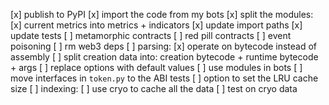 [x] publish to PyPI
[x] import the code from my bots
[x] split the modules:
    [x] current metrics into metrics + indicators
    [x] update import paths
    [x] update tests
[ ] metamorphic contracts
[ ] red pill contracts
[ ] event poisoning
[ ] rm web3 deps
[ ] parsing:
    [x] operate on bytecode instead of assembly
    [ ] split creation data into: creation bytecode + runtime bytecode + args
[ ] replace options with default values
[ ] use modules in bots
[ ] move interfaces in `token.py` to the ABI tests
[ ] option to set the LRU cache size
[ ] indexing:
    [ ] use cryo to cache all the data
[ ] test on cryo data
